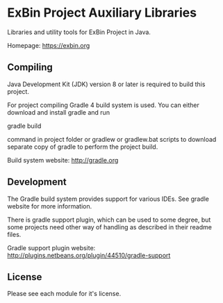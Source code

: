 ExBin Project Auxiliary Libraries
=================================

Libraries and utility tools for ExBin Project in Java.

Homepage: https://exbin.org  

Compiling
---------

Java Development Kit (JDK) version 8 or later is required to build this project.

For project compiling Gradle 4 build system is used. You can either download and install gradle and run

  gradle build

command in project folder or gradlew or gradlew.bat scripts to download separate copy of gradle to perform the project build.

Build system website: http://gradle.org

Development
-----------

The Gradle build system provides support for various IDEs. See gradle website for more information.

There is gradle support plugin, which can be used to some degree, but some projects need other way of handling as described in their readme files.

Gradle support plugin website: http://plugins.netbeans.org/plugin/44510/gradle-support

License
-------

Please see each module for it's license.
